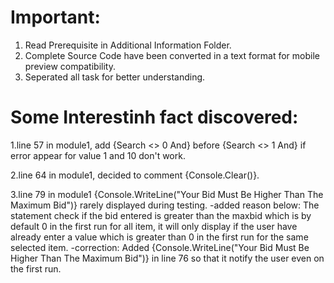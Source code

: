 # Important:
1. Read Prerequisite in Additional Information Folder.
2. Complete Source Code have been converted in a text format for mobile preview compatibility.
3. Seperated all task for better understanding.

# Some Interestinh fact discovered:

1.line 57 in module1, add {Search <> 0 And} before {Search <> 1 And} if error appear for value 1 and 10 don't work.

2.line 64 in module1, decided to comment {Console.Clear()}.

3.line 79 in module1 {Console.WriteLine("Your Bid Must Be Higher Than The Maximum Bid")} rarely displayed during testing.
-added reason below:
The statement check if the bid entered is greater than the maxbid which is by default 0 in the first run for all item, it will only display if the user have already enter a value which is greater than 0 in the first run for the same selected item.
-correction:
Added {Console.WriteLine("Your Bid Must Be Higher Than The Maximum Bid")} in line 76 so that it notify the user even on the first run.